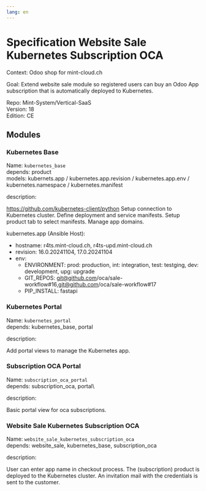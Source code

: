 ```yaml
---
lang: en
---
```


# Specification Website Sale Kubernetes Subscription OCA

Context: Odoo shop for mint-cloud.ch

Goal: Extend website sale module so registered users can buy an Odoo App subscription that is automatically deployed to Kubernetes.

Repo: Mint-System/Vertical-SaaS\
Version: 18\
Edition: CE

## Modules

### Kubernetes Base

Name: `kubernetes_base`\
depends: product\
models: kubernets.app / kubernetes.app.revision / kubernetes.app.env / kubernetes.namespace / kubernetes.manifest

description:

﻿﻿https://github.com/kubernetes-client/python﻿﻿
Setup connection to Kubernetes cluster.
Define deployment and service manifests.
Setup product tab to select manifests.
Manage app domains.

kubernetes.app (Ansible Host):

- hostname: ﻿﻿r4ts.mint-cloud.ch,﻿﻿ r4ts-upd.mint-cloud.ch
- revision: 16.0.20241104, 17.0.20241104
- env:
	- ENVIRONMENT: prod: production, int: integration, test: testging, dev: development, upg: upgrade
	- GIT_REPOS: git@github.com/oca/sale-workflow#16,git@github.com/oca/sale-workflow#17
	- PIP_INSTALL: fastapi

### Kubernetes Portal

Name: `kubernetes_portal`\
depends: kubernetes_base, portal 

description:

Add portal views to manage the Kubernetes app.

### Subscription OCA Portal

Name: `subscription_oca_portal`\
depends: subscription_oca, portal\

description:

Basic portal view for oca subscriptions.

### Website Sale Kubernetes Subscription OCA

Name: `website_sale_kubernetes_subscription_oca`\
depends: website_sale, kubernetes_base, subscription_oca

description:

User can enter app name in checkout process.
The (subscription) product is deployed to the Kubernetes cluster.
An invitation mail with the credentials is sent to the customer.